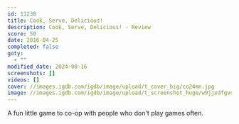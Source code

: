 ```yaml
---
id: 11238
title: Cook, Serve, Delicious!
description: Cook, Serve, Delicious! - Review
score: 50
date: 2016-04-25
completed: false
goty:
  - ""
modified_date: 2024-08-16
screenshots: []
videos: []
cover: //images.igdb.com/igdb/image/upload/t_cover_big/co24mn.jpg
image: //images.igdb.com/igdb/image/upload/t_screenshot_huge/w9jjxdfgvqaavxoopizf.jpg
---
```

A fun little game to co-op with people who don't play games often. 